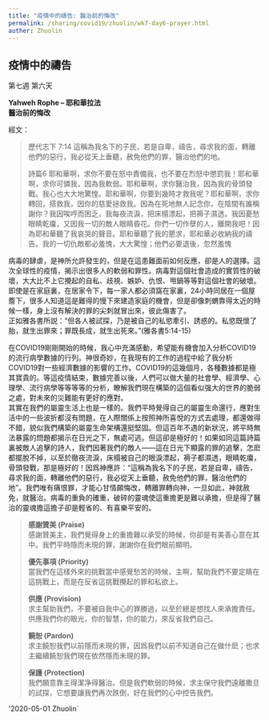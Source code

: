 ```yaml
---
title: "疫情中的禱告: 醫治前的悔改"
permalink: /sharing/covid19/zhuolin/wk7-day6-prayer.html
auther: Zhuolin
---
```

## 疫情中的禱告
第七週 第六天  

**Yahweh Rophe – 耶和華拉法**  
**醫治前的悔改**  

經文：  
> 歷代志下 7:14 這稱為我名下的子民，若是自卑，禱告，尋求我的面，轉離他們的惡行，我必從天上垂聽，赦免他們的罪，醫治他們的地。  
>
> 詩篇6 耶和華啊，求你不要在怒中責備我，也不要在烈怒中懲罰我！耶和華啊，求你可憐我，因為我軟弱。耶和華啊，求你醫治我，因為我的骨頭發戰。我心也大大地驚惶。耶和華啊，你要到幾時才救我呢？耶和華啊，求你轉回，搭救我，因你的慈愛拯救我。因為在死地無人記念你，在陰間有誰稱謝你？我因唉哼而困乏，我每夜流淚，把床榻漂起，把褥子濕透。我因憂愁眼睛乾癟，又因我一切的敵人眼睛昏花。你們一切作孽的人，離開我吧！因為耶和華聽了我哀哭的聲音。耶和華聽了我的懇求，耶和華必收納我的禱告。我的一切仇敵都必羞愧，大大驚惶；他們必要退後，忽然羞愧  

病毒的肆虐，是神所允許發生的，但是在這患難面前如何反應，卻是人的選擇。這次全球性的疫情，揭示出很多人的軟弱和罪性。病毒對這個社會造成的實質性的破壞，大大比不上它攪起的自私、歧視、嫉妒、仇恨、甩鍋等等對這個社會的破壞。  
  即使是在家庭裏，在居家令下，每一家人都必須窩在家裏，24小時同居在一個屋簷下，很多人知道這是難得的慢下來建造家庭的機會，但是卻像刺蝟靠得太近的時候一樣，身上沒有解決的罪的尖刺就冒出來，彼此傷害了。  
  正如雅各書所説：“但各人被試探，乃是被自己的私慾牽引、誘惑的。私慾既懷了胎，就生出罪來；罪既長成，就生出死來。”(雅各書5:14-15)  

在COVID19剛剛開始的時候，我心中充滿感動，希望能有機會加入分析COVID19的流行病學數據的行列。神很奇妙，在我現有的工作的過程中給了我分析COVID19對一些經濟數據的影響的工作。COVID19的這幾個月，各種數據都是極其寶貴的。等這疫情結束，數據完善以後，人們可以做大量的社會學、經濟學、心理學、流行病學等等等等的分析，瞭解我們現在構築的這個看似强大的世界的脆弱之處，對未來的災難能有更好的應對。  
  其實在我們的屬靈生活上也是一樣的。我們平時覺得自己的屬靈生命還行，應對生活中的一些波折都沒有問題，在人際關係上按照神所喜悅的方式去處理，都還做得不錯，貌似我們構築的屬靈生命架構還挺堅固。但這百年不遇的新狀況，將平時無法暴露的問題都揭示在日光之下，無處可逃。但這卻是極好的！如果如同這篇詩篇裏被敵人追擊的詩人，我們因著我們的敵人——這在日光下顯露的罪的追擊，怎麽都擺脫不掉，以至於徹夜流淚，床榻被自己的眼淚漂起，褥子都濕透，眼睛乾癟，骨頭發戰，那是極好的！因爲神應許：“這稱為我名下的子民，若是自卑，禱告，尋求我的面，轉離他們的惡行，我必從天上垂聽，赦免他們的罪，醫治他們的地”。我們唯有痛恨罪，才能心甘情願悔改，轉離罪轉向神，一旦如此，神就赦免，就醫治。病毒的重負的確重，破碎的靈魂使這重擔更是難以承擔，但是得了醫治的靈魂擔這擔子卻是輕省的、有喜樂平安的。  

> **感謝贊美 (Praise)**  
> 感謝贊美主，我們覺得身上的重擔難以承受的時候，你卻是有美善心意在其中。我們平時隱而未現的罪，謝謝你在我們眼前顯明。  
>
> **優先事項 (Priority)**  
> 當我們在這樣外來的挑戰當中感覺愁苦的時候，主啊，幫助我們不要定睛在這挑戰上，而是在反省這挑戰攪起的罪和私欲上。  
>
> **供應 (Provision)**  
> 求主幫助我們，不要被自我中心的罪勝過，以至於總是想找人來承擔責任。供應我們你的眼光，你的智慧，你的能力，來反省我們自己。  
>
> **饒恕 (Pardon)**  
> 求主饒恕我們以前隱而未現的罪，因爲我們以前不知道自己在做什麽；也求主繼續饒恕我們現在依然隱而未現的罪。  
>
> **保護 (Protection)**  
> 我們願意靠主得潔净得醫治。但是我們軟弱的時候，求主保守我們遠離撒旦的試探，它想要讓我們再次跌倒，好在我們的心中控告我們。  

'2020-05-01 Zhuolin`
